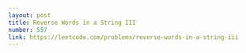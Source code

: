 ```yaml
---
layout: post
title: Reverse Words in a String III
number: 557
link: https://leetcode.com/problems/reverse-words-in-a-string-iii
---
```

